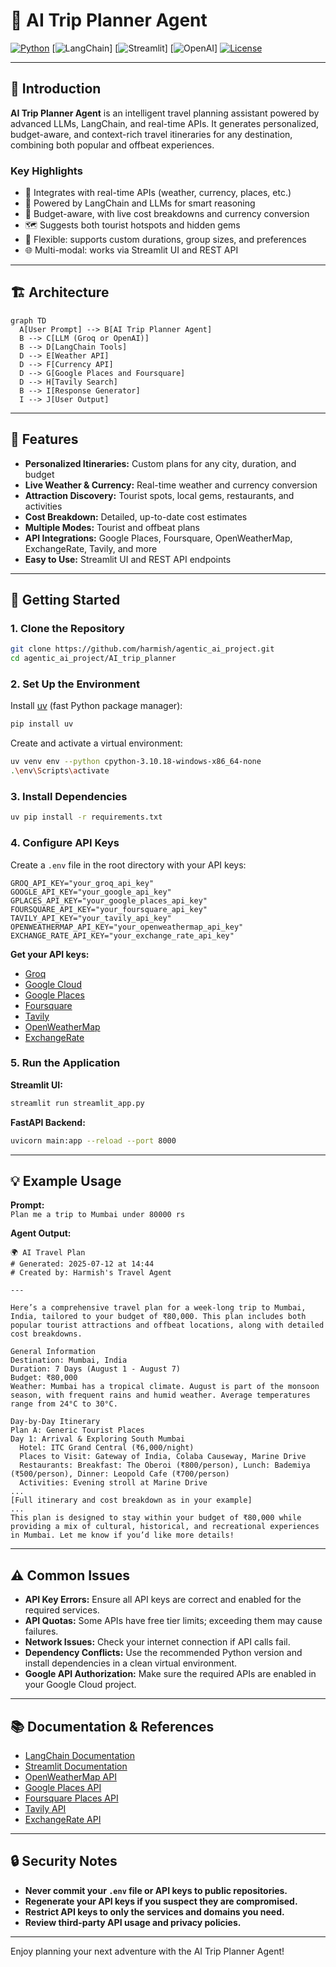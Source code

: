 # 🧭 AI Trip Planner Agent

[![Python](https://img.shields.io/badge/Python-3.10%2B-blue?logo=python)](https://www.python.org/)
[![LangChain](https://img.shields.io/badge/LangChain-Enabled-green?logo=langchain)]
[![Streamlit](https://img.shields.io/badge/Streamlit-UI-orange?logo=streamlit)]
[![OpenAI](https://img.shields.io/badge/OpenAI-API-lightgrey?logo=openai)]
[![License](https://img.shields.io/github/license/harmish/agentic_ai_project)](LICENSE)

---

## 🌟 Introduction

**AI Trip Planner Agent** is an intelligent travel planning assistant powered by advanced LLMs, LangChain, and real-time APIs. It generates personalized, budget-aware, and context-rich travel itineraries for any destination, combining both popular and offbeat experiences. 

### **Key Highlights**
- 🔗 Integrates with real-time APIs (weather, currency, places, etc.)
- 🧠 Powered by LangChain and LLMs for smart reasoning
- 💸 Budget-aware, with live cost breakdowns and currency conversion
- 🗺️ Suggests both tourist hotspots and hidden gems
- 📅 Flexible: supports custom durations, group sizes, and preferences
- 🌐 Multi-modal: works via Streamlit UI and REST API

---

## 🏗️ Architecture

```mermaid
graph TD
  A[User Prompt] --> B[AI Trip Planner Agent]
  B --> C[LLM (Groq or OpenAI)]
  B --> D[LangChain Tools]
  D --> E[Weather API]
  D --> F[Currency API]
  D --> G[Google Places and Foursquare]
  D --> H[Tavily Search]
  B --> I[Response Generator]
  I --> J[User Output]
```

---

## 🚀 Features

- **Personalized Itineraries:** Custom plans for any city, duration, and budget
- **Live Weather & Currency:** Real-time weather and currency conversion
- **Attraction Discovery:** Tourist spots, local gems, restaurants, and activities
- **Cost Breakdown:** Detailed, up-to-date cost estimates
- **Multiple Modes:** Tourist and offbeat plans
- **API Integrations:** Google Places, Foursquare, OpenWeatherMap, ExchangeRate, Tavily, and more
- **Easy to Use:** Streamlit UI and REST API endpoints

---

## 🏁 Getting Started

### 1. **Clone the Repository**
```sh
git clone https://github.com/harmish/agentic_ai_project.git
cd agentic_ai_project/AI_trip_planner
```

### 2. **Set Up the Environment**
Install [uv](https://github.com/astral-sh/uv) (fast Python package manager):
```sh
pip install uv
```
Create and activate a virtual environment:
```sh
uv venv env --python cpython-3.10.18-windows-x86_64-none
.\env\Scripts\activate
```

### 3. **Install Dependencies**
```sh
uv pip install -r requirements.txt
```

### 4. **Configure API Keys**
Create a `.env` file in the root directory with your API keys:
```env
GROQ_API_KEY="your_groq_api_key"
GOOGLE_API_KEY="your_google_api_key"
GPLACES_API_KEY="your_google_places_api_key"
FOURSQUARE_API_KEY="your_foursquare_api_key"
TAVILY_API_KEY="your_tavily_api_key"
OPENWEATHERMAP_API_KEY="your_openweathermap_api_key"
EXCHANGE_RATE_API_KEY="your_exchange_rate_api_key"
```
**Get your API keys:**
- [Groq](https://console.groq.com/)
- [Google Cloud](https://console.cloud.google.com/apis/credentials)
- [Google Places](https://developers.google.com/maps/documentation/places/web-service/get-api-key)
- [Foursquare](https://developer.foursquare.com/)
- [Tavily](https://docs.tavily.com/)
- [OpenWeatherMap](https://home.openweathermap.org/api_keys)
- [ExchangeRate](https://www.exchangerate-api.com/)

### 5. **Run the Application**

**Streamlit UI:**
```sh
streamlit run streamlit_app.py
```

**FastAPI Backend:**
```sh
uvicorn main:app --reload --port 8000
```

---

## 💡 Example Usage

**Prompt:**  
`Plan me a trip to Mumbai under 80000 rs`

**Agent Output:**
```
🌍 AI Travel Plan
# Generated: 2025-07-12 at 14:44  
# Created by: Harmish's Travel Agent

---

Here’s a comprehensive travel plan for a week-long trip to Mumbai, India, tailored to your budget of ₹80,000. This plan includes both popular tourist attractions and offbeat locations, along with detailed cost breakdowns.

General Information
Destination: Mumbai, India
Duration: 7 Days (August 1 - August 7)
Budget: ₹80,000
Weather: Mumbai has a tropical climate. August is part of the monsoon season, with frequent rains and humid weather. Average temperatures range from 24°C to 30°C.

Day-by-Day Itinerary
Plan A: Generic Tourist Places
Day 1: Arrival & Exploring South Mumbai
  Hotel: ITC Grand Central (₹6,000/night)
  Places to Visit: Gateway of India, Colaba Causeway, Marine Drive
  Restaurants: Breakfast: The Oberoi (₹800/person), Lunch: Bademiya (₹500/person), Dinner: Leopold Cafe (₹700/person)
  Activities: Evening stroll at Marine Drive
...
[Full itinerary and cost breakdown as in your example]
...
This plan is designed to stay within your budget of ₹80,000 while providing a mix of cultural, historical, and recreational experiences in Mumbai. Let me know if you’d like more details!
```

---

## ⚠️ Common Issues

- **API Key Errors:** Ensure all API keys are correct and enabled for the required services.
- **API Quotas:** Some APIs have free tier limits; exceeding them may cause failures.
- **Network Issues:** Check your internet connection if API calls fail.
- **Dependency Conflicts:** Use the recommended Python version and install dependencies in a clean virtual environment.
- **Google API Authorization:** Make sure the required APIs are enabled in your Google Cloud project.

---

## 📚 Documentation & References

- [LangChain Documentation](https://python.langchain.com/)
- [Streamlit Documentation](https://docs.streamlit.io/)
- [OpenWeatherMap API](https://openweathermap.org/api)
- [Google Places API](https://developers.google.com/maps/documentation/places/web-service/overview)
- [Foursquare Places API](https://developer.foursquare.com/docs)
- [Tavily API](https://docs.tavily.com/)
- [ExchangeRate API](https://www.exchangerate-api.com/)

---

## 🔒 Security Notes

- **Never commit your `.env` file or API keys to public repositories.**
- **Regenerate your API keys if you suspect they are compromised.**
- **Restrict API keys to only the services and domains you need.**
- **Review third-party API usage and privacy policies.**

---

Enjoy planning your next adventure with the AI Trip Planner Agent!
